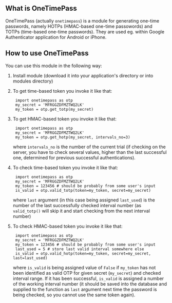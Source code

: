 What is OneTimePass
-------------------

OneTimePass (actually `onetimepass`) is a module for generating one-time
passwords, namely HOTPs (HMAC-based one-time passowords) and TOTPs (time-based
one-time passwords). They are used eg. within Google Authenticator application
for Android or iPhone.

How to use OneTimePass
----------------------

You can use this module in the following way:

1. Install module (download it into your application's directory or into modules
directory)
2. To get time-based token you invoke it like that:

        import onetimepass as otp
        my_secret = 'MFRGGZDFMZTWQ2LK'
        my_token = otp.get_totp(my_secret)

3. To get HMAC-based token you invoke it like that:

        import onetimepass as otp
        my_secret = 'MFRGGZDFMZTWQ2LK'
        my_token = otp.get_hotp(my_secret, intervals_no=3)

    where `intervals_no` is the number of the current trial (if checking on the
server, you have to check several values, higher than the last successful one,
determined for previous successful authentications).

4. To check time-based token you invoke it like that:

        import onetimepass as otp
        my_secret = 'MFRGGZDFMZTWQ2LK'
        my_token = 123456 # should be probably from some user's input
        is_valid = otp.valid_totp(token=my_token, secret=my_secret)

    where `last` argument (in this case being assigned `last_used`) is the
number of the last successfully checked interval number (as `valid_totp()` will
skip it and start checking from the next interval number)

5. To check HMAC-based token you invoke it like that:

        import onetimepass as otp
        my_secret = 'MFRGGZDFMZTWQ2LK'
        my_token = 123456 # should be probably from some user's input
        last_used = 5 # store last valid interval somewhere else
        is_valid = otp.valid_hotp(token=my_token, secret=my_secret, last=last_used)

    where `is_valid` is being assigned value of `False` if `my_token` has not
been identified as valid OTP for given secret (`my_secret`) and checked interval
range. If it has been successful, `is_valid` is assigned a number of the
working interval number (it should be saved into the database and supplied to
the function as `last` argument next time the password is being checked, so you
cannot use the same token again).
